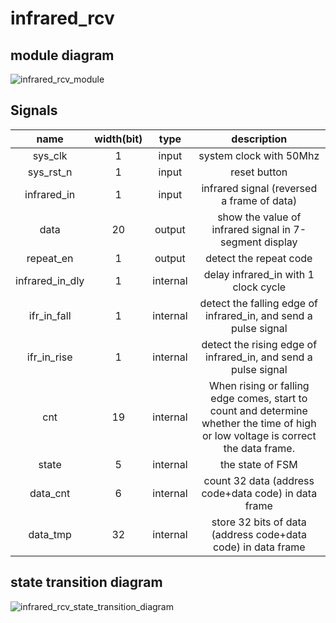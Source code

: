# infrared_rcv

## module diagram

![infrared_rcv_module](https://github.com/KaihaoYuHW/Verilog_infrared-remote-control/blob/main/doc/infrared_rcv_module.png)

## Signals

|      name       | width(bit) |   type   |                         description                          |
| :-------------: | :--------: | :------: | :----------------------------------------------------------: |
|     sys_clk     |     1      |  input   |                   system clock with 50Mhz                    |
|    sys_rst_n    |     1      |  input   |                         reset button                         |
|   infrared_in   |     1      |  input   |          infrared signal (reversed a frame of data)          |
|      data       |     20     |  output  |    show the value of infrared signal in 7-segment display    |
|    repeat_en    |     1      |  output  |                    detect the repeat code                    |
| infrared_in_dly |     1      | internal |             delay infrared_in with 1 clock cycle             |
|   ifr_in_fall   |     1      | internal | detect the falling edge of infrared_in, and send a pulse signal |
|   ifr_in_rise   |     1      | internal | detect the rising edge of infrared_in, and send a pulse signal |
|       cnt       |     19     | internal | When rising or falling edge comes, start to count and determine whether the time of high or low voltage is correct the data frame. |
|      state      |     5      | internal |                       the state of FSM                       |
|    data_cnt     |     6      | internal |     count 32 data (address code+data code) in data frame     |
|    data_tmp     |     32     | internal | store 32 bits of data (address code+data code) in data frame |

## state transition diagram

![infrared_rcv_state_transition_diagram](https://github.com/KaihaoYuHW/Verilog_infrared-remote-control/blob/main/doc/infrared_rcv_state_transition_diagram.png)
